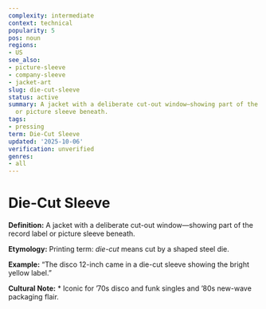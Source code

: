 ```yaml
---
complexity: intermediate
context: technical
popularity: 5
pos: noun
regions:
- US
see_also:
- picture-sleeve
- company-sleeve
- jacket-art
slug: die-cut-sleeve
status: active
summary: A jacket with a deliberate cut-out window—showing part of the record label
  or picture sleeve beneath.
tags:
- pressing
term: Die-Cut Sleeve
updated: '2025-10-06'
verification: unverified
genres:
- all
---
```


# Die-Cut Sleeve

**Definition:** A jacket with a deliberate cut-out window—showing part of the record label or picture sleeve beneath.

**Etymology:** Printing term: *die-cut* means cut by a shaped steel die.

**Example:** “The disco 12-inch came in a die-cut sleeve showing the bright yellow label.”

**Cultural Note:** * Iconic for ’70s disco and funk singles and ’80s new-wave packaging flair.


